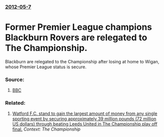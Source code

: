 ### [2012-05-7](/news/2012/05/7/index.md)

# Former Premier League champions Blackburn Rovers are relegated to The Championship. 

Blackburn are relegated to the Championship after losing at home to Wigan, whose Premier League status is secure.


### Source:

1. [BBC](http://www.bbc.co.uk/sport/0/football/17890899)

### Related:

1. [ Watford F.C. stand to gain the largest amount of money from any single sporting event by securing approximately 39 million pounds (72 million US dollars) through beating Leeds United in The Championship play off final.](/news/2006/05/21/watford-f-c-stand-to-gain-the-largest-amount-of-money-from-any-single-sporting-event-by-securing-approximately-39-million-pounds-72-milli.md) _Context: The Championship_
